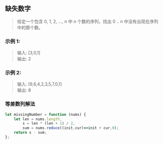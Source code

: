 
## 缺失数字
> 给定一个包含 0, 1, 2, ..., n 中 n 个数的序列，找出 0 .. n 中没有出现在序列中的那个数。      

### 示例 1:
> 输入: [3,0,1]       
> 输出: 2

### 示例 2:
> 输入: [9,6,4,2,3,5,7,0,1]       
> 输出: 8

### 等差数列解法
```javascript 1.8
let missingNumber = function (nums) {
    let len = nums.length,
        s = len * (len + 1) / 2,
        sum = nums.reduce((init,cur)=>init + cur,0);
    return s - sum;
};
```

